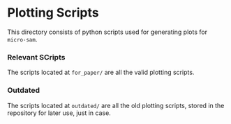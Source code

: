 # Plotting Scripts

This directory consists of python scripts used for generating plots for `micro-sam`.

### Relevant SCripts
The scripts located at `for_paper/` are all the valid plotting scripts.

### Outdated

The scripts located at `outdated/` are all the old plotting scripts, stored in the repository for later use, just in case.